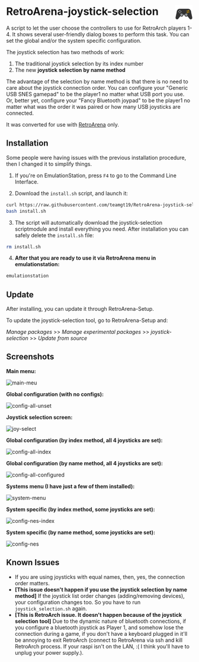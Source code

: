 # RetroArena-joystick-selection <img src="./icon.png" width="48" align="right" />

A script to let the user choose the controllers to use for RetroArch players 1-4. It shows several user-friendly dialog boxes to perform this task. You can set the global and/or the system specific configuration.

The joystick selection has two methods of work:

1. The traditional joystick selection by its index number
2. The new **joystick selection by name method**

The advantage of the selection by name method is that there is no need to care about the joystick connection order. You can configure your "Generic USB SNES gamepad" to be the player1 no matter what USB port you use. Or, better yet, configure your "Fancy Bluetooth joypad" to be the player1 no matter what was the order it was paired or how many USB joysticks are connected.

It was converted for use with [RetroArena](http://odroidarena.com/) only.

## Installation


Some people were having issues with the previous installation procedure, then I changed it to simplify things.

1. If you're on EmulationStation, press `F4` to go to the Command Line Interface.

2. Download the `install.sh` script, and launch it:

```bash
curl https://raw.githubusercontent.com/teamgt19/RetroArena-joystick-selection/master/install.sh -o install.sh
bash install.sh
```

3. The script will automatically download the joystick-selection scriptmodule and install everything you need. After installation you can safely delete the `install.sh` file:

```bash
rm install.sh
```

4. **After that you are ready to use it via RetroArena menu in emulationstation:**

```bash
emulationstation
```


## Update

After installing, you can update it through RetroArena-Setup.

To update the joystick-selection tool, go to RetroArena-Setup and:

*Manage packages* >> *Manage experimental packages* >> *joystick-selection* >> *Update from source*



## Screenshots

**Main menu:**

![main-meu](https://cloud.githubusercontent.com/assets/8508804/17637919/35b71b06-60bd-11e6-91ba-c598aaee806c.png)


**Global configuration (with no configs):**

![config-all-unset](https://cloud.githubusercontent.com/assets/8508804/17637916/35b1c9e4-60bd-11e6-8c58-456c59bbfed0.png)


**Joystick selection screen:**

![joy-select](https://cloud.githubusercontent.com/assets/8508804/17638622/b1f454c8-60c1-11e6-9e10-0fc9debaadcd.png)


**Global configuration (by index method, all 4 joysticks are set):**

![config-all-index](https://cloud.githubusercontent.com/assets/8508804/17637918/35b2e392-60bd-11e6-996b-2a4db69be500.png)


**Global configuration (by name method, all 4 joysticks are set):**

![config-all-configured](https://cloud.githubusercontent.com/assets/8508804/17637912/2d349e72-60bd-11e6-80e5-38460a0b2dd7.png)


**Systems menu (I have just a few of them installed):**

![system-menu](https://cloud.githubusercontent.com/assets/8508804/17637920/35bb4334-60bd-11e6-8926-669ad5b08fa8.png)


**System specific (by index method, some joysticks are set):**

![config-nes-index](https://cloud.githubusercontent.com/assets/8508804/17637921/35bbca48-60bd-11e6-849a-39e835937c24.png)


**System specific (by name method, some joysticks are set):**

![config-nes](https://cloud.githubusercontent.com/assets/8508804/17637917/35b258aa-60bd-11e6-9e01-c64876afb20d.png)



## Known Issues
- If you are using joysticks with equal names, then, yes, the connection order matters.
- **[This issue doesn't happen if you use the joystick selection by name method]** If the joystick list order changes (adding/removing devices), your configuration changes too. So you have to run `joystick_selection.sh` again.
- **[This is RetroArch issue. It doesn't happen because of the joystick selection tool]** Due to the dynamic nature of bluetooth connections, if you configure a bluetooth joystick as Player 1, and somehow lose the connection during a game, if you don't have a keyboard plugged in it'll be annoying to exit RetroArch (connect to RetroArena via ssh and kill RetroArch process. If your raspi isn't on the LAN, :( I think you'll have to unplug your power supply.).

